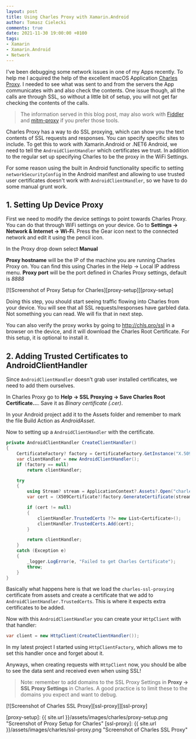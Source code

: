 ```yaml
---
layout: post
title: Using Charles Proxy with Xamarin.Android
author: Tomasz Cielecki
comments: true
date: 2021-11-30 19:00:00 +0100
tags:
- Xamarin
- Xamarin.Android
- Network
---
```


I've been debugging some network issues in one of my Apps recently. To help me I acquired the help of the excellent macOS Application [Charles Proxy][chls]. I needed to see what was sent to and from the servers the App communicates with and also check the contents. One issue though, all the calls are through SSL, so without a little bit of setup, you will not get far checking the contents of the calls.

> The information served in this blog post, may also work with [Fiddler][fiddler] and [mitm-proxy][mitm] if you prefer those tools.

Charles Proxy has a way to do SSL proxying, which can show you the text contents of SSL requests and responses. You can specify specific sites to include. To get this to work with Xamarin.Android or .NET6 Android, we need to tell the `AndroidClientHandler` which certificates we trust. In addition to the regular set up specifying Charles to be the proxy in the WiFi Settings.

For some reason using the built in Android functionality specific to setting `networkSecurityConfig` in the Android manifest and allowing to use trusted user certificates doesn't work with `AndroidClientHandler`, so we have to do some manual grunt work.

## 1. Setting Up Device Proxy

First we need to modify the device settings to point towards Charles Proxy. You can do that through WiFi settings on your device. Go to **Settings -> Network & Internet -> Wi-Fi**. Press the Gear icon next to the connected network and edit it using the pencil icon.

In the Proxy drop down select **Manual**

**Proxy hostname** will be the IP of the machine you are running Charles Proxy on. You can find this using Charles in the Help -> Local IP address menu.
**Proxy port** will be the port defined in Charles Proxy settings, default is *8888*

[![Screenshot of Proxy Setup for Charles][proxy-setup]][proxy-setup]

Doing this step, you should start seeing traffic flowing into Charles from your device. You will see that all SSL requests/responses have garbled data. Not something you can read. We will fix that in next step.

You can also verify the proxy works by going to http://chls.pro/ssl in a browser on the device, and it will download the Charles Root Certificate. For this setup, it is optional to install it.

## 2. Adding Trusted Certificates to AndroidClientHandler

Since `AndroidClientHandler` doesn't grab user installed certificates, we need to add them ourselves.

In Charles Proxy go to **Help -> SSL Proxying -> Save Charles Root Certificate...**. Save it as *Binary certificate (.cer)*.

In your Android project add it to the Assets folder and remember to mark the file Build Action as *AndroidAsset*.

Now to setting up a `AndroidClientHandler` with the certificate.

```csharp
private AndroidClientHandler CreateClientHandler()
{
    CertificateFactory? factory = CertificateFactory.GetInstance("X.509");
    var clientHandler = new AndroidClientHandler();
    if (factory == null)
        return clientHandler;

    try
    {
        using Stream? stream = ApplicationContext?.Assets?.Open("charles-ssl-proxying.cer");
        var cert = (X509Certificate?)factory.GenerateCertificate(stream);

        if (cert != null)
        {
            clientHandler.TrustedCerts ??= new List<Certificate>();
            clientHandler.TrustedCerts.Add(cert);
        }

        return clientHandler;
    }
    catch (Exception e)
    {
        _logger.LogError(e, "Failed to get Charles Certificate");
        throw;
    }
}
```

Basically what happens here is that we load the `charles-ssl-proxying` certificate from assets and create a certificate that we add to `AndroidClientHandler.TrustedCerts`. This is where it expects extra certificates to be added.

Now with this `AndroidClientHandler` you can create your `HttpClient` with that handler:

```csharp
var client = new HttpClient(CreateClientHandler());
```

In my latest project I started using `HttpClientFactory`, which allows me to set this handler once and forget about it.

Anyways, when creating requests with `HttpClient` now, you should be albe to see the data sent and received even when using SSL!

> Note: remember to add domains to the SSL Proxy Settings in **Proxy -> SSL Proxy Settings** in Charles. A good practice is to limit these to the domains you expect and want to debug.

[![Screenshot of Charles SSL Proxy][ssl-proxy]][ssl-proxy]

[chls]: https://www.charlesproxy.com/
[fiddler]: https://www.telerik.com/fiddler
[mitm]: https://mitmproxy.org/
[proxy-setup]: {{ site.url }}/assets/images/charles/proxy-setup.png "Screenshot of Proxy Setup for Charles"
[ssl-proxy]: {{ site.url }}/assets/images/charles/ssl-proxy.png "Screenshot of Charles SSL Proxy"